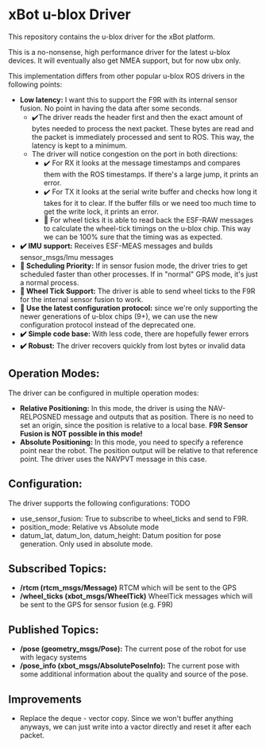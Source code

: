 # xBot u-blox Driver

This repository contains the u-blox driver for the xBot platform.

This is a no-nonsense, high performance driver for the latest u-blox devices. It will eventually also get NMEA support,
but for now ubx only.

This implementation differs from other popular u-blox ROS drivers in the following points:

- **Low latency:** I want this to support the F9R with its internal sensor fusion. No point in having the data after
  some seconds.
    - :heavy_check_mark:The driver reads the header first and then the exact amount of bytes needed to process the next
      packet. These bytes are read and the packet is immediately processed and sent to ROS. This way, the latency is
      kept to a minimum.
    - The driver will notice congestion on the port in both directions:
        - :heavy_check_mark: For RX it looks at the message timestamps and compares them with the ROS timestamps. If
          there's a large jump, it prints an error.
        - :heavy_check_mark: For TX it looks at the serial write buffer and checks how long it takes for it to clear. If
          the buffer fills or we need too much time to get the write lock, it prints an error.
        - :wrench: For wheel ticks it is able to read back the ESF-RAW messages to calculate the wheel-tick timings on
          the u-blox chip. This way we can be 100% sure that the timing was as expected.
- **:heavy_check_mark: IMU support:** Receives ESF-MEAS messages and builds sensor_msgs/Imu messages
- **:wrench: Scheduling Priority:** If in sensor fusion mode, the driver tries to get scheduled faster than other
  processes. If in "normal" GPS mode, it's just a normal process.
- **:wrench: Wheel Tick Support:** The driver is able to send wheel ticks to the F9R for the internal sensor fusion to
  work.
- **:wrench: Use the latest configuration protocol:** since we're only supporting the newer generations of u-blox
  chips (9+), we can use the new configuration protocol instead of the deprecated one.
- **:heavy_check_mark: Simple code base:** With less code, there are hopefully fewer errors
- **:heavy_check_mark: Robust:** The driver recovers quickly from lost bytes or invalid data

## Operation Modes:

The driver can be configured in multiple operation modes:

- **Relative Positioning:** In this mode, the driver is using the NAV-RELPOSNED message and outputs that as position.
  There is no need to set an origin, since the position is relative to a local base. **F9R Sensor Fusion is NOT possible
  in this mode!**
- **Absolute Positioning:** In this mode, you need to specify a reference point near the robot. The position output will
  be relative to that reference point. The driver uses the NAVPVT message in this case.

## Configuration:

The driver supports the following configurations:
TODO

- use_sensor_fusion: True to subscribe to wheel_ticks and send to F9R.
- position_mode: Relative vs Absolute mode
- datum_lat, datum_lon, datum_height: Datum position for pose generation. Only used in absolute mode.

## Subscribed Topics:

- **/rtcm (rtcm_msgs/Message)** RTCM which will be sent to the GPS
- **/wheel_ticks (xbot_msgs/WheelTick)** WheelTick messages which will be sent to the GPS for sensor fusion (e.g. F9R)

## Published Topics:

- **/pose (geometry_msgs/Pose):** The current pose of the robot for use with legacy systems
- **/pose_info (xbot_msgs/AbsolutePoseInfo):** The current pose with some additional information about the quality and
  source of the pose.


## Improvements
- Replace the deque - vector copy. Since we won't buffer anything anyways, we can just write into a vactor directly and reset it after each packet.